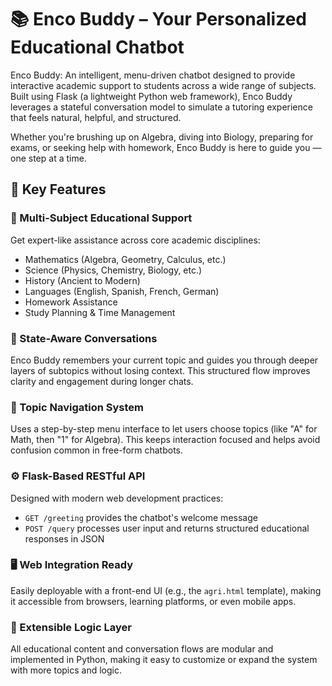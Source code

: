 # 📚 Enco Buddy – Your Personalized Educational Chatbot

Enco Buddy: An intelligent, menu-driven chatbot designed to provide interactive academic support to students across a wide range of subjects. Built using Flask (a lightweight Python web framework), Enco Buddy leverages a stateful conversation model to simulate a tutoring experience that feels natural, helpful, and structured.

Whether you're brushing up on Algebra, diving into Biology, preparing for exams, or seeking help with homework, Enco Buddy is here to guide you — one step at a time.

## 🧠 Key Features

### 🎯 Multi-Subject Educational Support
Get expert-like assistance across core academic disciplines:
- Mathematics (Algebra, Geometry, Calculus, etc.)
- Science (Physics, Chemistry, Biology, etc.)
- History (Ancient to Modern)
- Languages (English, Spanish, French, German)
- Homework Assistance
- Study Planning & Time Management

### 🔁 State-Aware Conversations
Enco Buddy remembers your current topic and guides you through deeper layers of subtopics without losing context. This structured flow improves clarity and engagement during longer chats.

### 🔄 Topic Navigation System
Uses a step-by-step menu interface to let users choose topics (like "A" for Math, then "1" for Algebra). This keeps interaction focused and helps avoid confusion common in free-form chatbots.

### ⚙️ Flask-Based RESTful API
Designed with modern web development practices:
- `GET /greeting` provides the chatbot's welcome message
- `POST /query` processes user input and returns structured educational responses in JSON

### 🖥️ Web Integration Ready
Easily deployable with a front-end UI (e.g., the `agri.html` template), making it accessible from browsers, learning platforms, or even mobile apps.

### 🧩 Extensible Logic Layer
All educational content and conversation flows are modular and implemented in Python, making it easy to customize or expand the system with more topics and logic.
